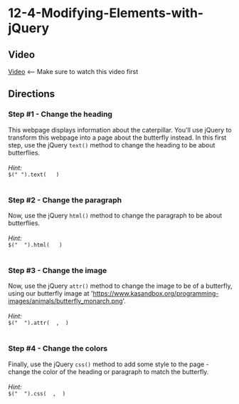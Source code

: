 # 12-4-Modifying-Elements-with-jQuery

## Video

[Video](https://youtu.be/kD7uk8RNmjM) <-- Make sure to watch this video first<br>

## Directions

### Step #1 - Change the heading <br>

This webpage displays information about the caterpillar. You'll use jQuery to transform this webpage into a page about the butterfly instead. In this first step, use the jQuery `text()` method to change the heading to be about butterflies.
<br><br>
_Hint:_<br>`$(" ").text(   )`
<br><br>
### Step #2 - Change the paragraph <br>
Now, use the jQuery `html()` method to change the paragraph to be about butterflies.
<br><br>
_Hint:_<br>`$("  ").html(   )`
<br><br>
### Step #3 - Change the image <br>
Now, use the jQuery `attr()` method to change the image to be of a butterfly, using our butterfly image at 'https://www.kasandbox.org/programming-images/animals/butterfly_monarch.png'.
<br><br>
_Hint:_<br>`$("  ").attr(  ,  )`
<br><br>
### Step #4 - Change the colors <br>
Finally, use the jQuery `css()` method to add some style to the page - change the color of the heading or paragraph to match the butterfly.
<br><br>
_Hint:_<br>`$("  ").css(  ,  )`

